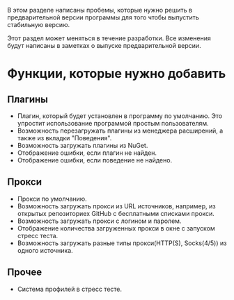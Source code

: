 В этом разделе написаны пробемы, которые нужно решить в предварительной версии программы для того чтобы выпустить стабильную версию.

Этот раздел может меняться в течение разработки. Все изменения будут написаны в заметках о выпуске предварительной версии.

# Функции, которые нужно добавить

## Плагины
- Плагин, который будет установлен в программу по умолчанию. Это упростит использование программой простым пользователям.
- Возможность перезагружать плагины из менеджера расширений, а также из вкладки "Поведения".
- Возможность загружать плагины из NuGet.
- Отображение ошибки, если плагин не найден.
- Отображение ошибки, если поведение не найдено.

## Прокси
- Прокси по умолчанию.
- Возможность загружать прокси из URL источников, например, из открытых репозиториех GitHub с бесплатными списками прокси.
- Возможность загружать прокси с логином и паролем.
- Отображение количества загруженных прокси в окне с запуском стресс теста.
- Возможность загружать разные типы прокси(HTTP(S), Socks(4/5)) из одного источника.

## Прочее
- Система профилей в стресс тесте.


